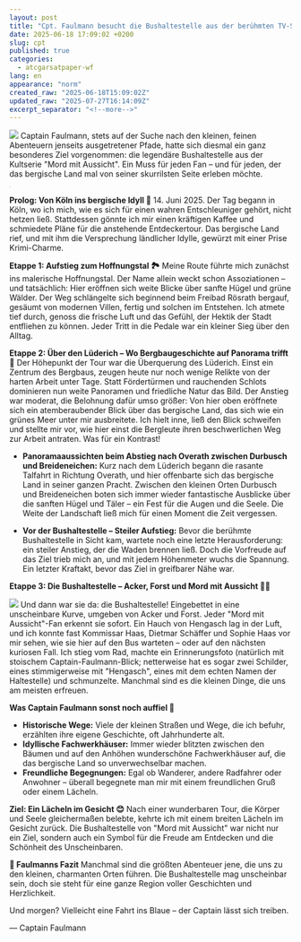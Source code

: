 ```yaml
---
layout: post
title: "Cpt. Faulmann besucht die Bushaltestelle aus der berühmten TV-Serie \"Mord mit Aussicht\" – Aufstieg Hoffnungstal & Über den Lüderich"
date: 2025-06-18 17:09:02 +0200
slug: cpt
published: true
categories:
  - atcgarsatpaper-wf
lang: en
appearance: "norm"
created_raw: "2025-06-18T15:09:02Z"
updated_raw: "2025-07-27T16:14:09Z"
excerpt_separator: "<!--more-->"
---
```

![](https://pixelfed.social/storage/m/_v2/607467830790472239/7a53dd069-05894d/zkLo0m1wqjDW/r83fbfaYBuY2vYcKMmJINEqQoHt1i5DvXSJvP8Sd.png)
Captain Faulmann, stets auf der Suche nach den kleinen, feinen Abenteuern jenseits ausgetretener Pfade, hatte sich diesmal ein ganz besonderes Ziel vorgenommen: die legendäre Bushaltestelle aus der Kultserie "Mord mit Aussicht". Ein Muss für jeden Fan – und für jeden, der das bergische Land mal von seiner skurrilsten Seite erleben möchte.
<div class="wrapper">
    <div class="h_iframe">
        <iframe height="2" width="2"
 src="https://www.komoot.com/de-de/tour/2323586644/embed?share_token=axaj2UM5LdoKJJvmqotMWHaCcQcV7Qk0qJ78lkoa7j3JPFcv8w&profile=1" width="100%" height="700" frameborder="0" scrolling="no"></iframe>
    </div>
</div>

**Prolog: Von Köln ins bergische Idyll 🚌**
14. Juni 2025. Der Tag begann in Köln, wo ich mich, wie es sich für einen wahren Entschleuniger gehört, nicht hetzen ließ. Stattdessen gönnte ich mir einen kräftigen Kaffee und schmiedete Pläne für die anstehende Entdeckertour. Das bergische Land rief, und mit ihm die Versprechung ländlicher Idylle, gewürzt mit einer Prise Krimi-Charme.

**Etappe 1: Aufstieg zum Hoffnungstal 🏞️**
Meine Route führte mich zunächst ins malerische Hoffnungstal. Der Name allein weckt schon Assoziationen – und tatsächlich: Hier eröffnen sich weite Blicke über sanfte Hügel und grüne Wälder. Der Weg schlängelte sich beginnend beim Freibad Rösrath bergauf, gesäumt von modernen Villen, fertig und solchen im Entstehen. Ich atmete tief durch, genoss die frische Luft und das Gefühl, der Hektik der Stadt entfliehen zu können. Jeder Tritt in die Pedale war ein kleiner Sieg über den Alltag.

**Etappe 2: Über den Lüderich – Wo Bergbaugeschichte auf Panorama trifft 🌄**
Der Höhepunkt der Tour war die Überquerung des Lüderich. Einst ein Zentrum des Bergbaus, zeugen heute nur noch wenige Relikte von der harten Arbeit unter Tage. Statt Fördertürmen und rauchenden Schlots dominieren nun weite Panoramen und friedliche Natur das Bild. Der Anstieg war moderat, die Belohnung dafür umso größer: Von hier oben eröffnete sich ein atemberaubender Blick über das bergische Land, das sich wie ein grünes Meer unter mir ausbreitete. Ich hielt inne, ließ den Blick schweifen und stellte mir vor, wie hier einst die Bergleute ihren beschwerlichen Weg zur Arbeit antraten. Was für ein Kontrast!

* **Panoramaaussichten beim Abstieg nach Overath zwischen Durbusch und Breideneichen:** Kurz nach dem Lüderich begann die rasante Talfahrt in Richtung Overath, und hier offenbarte sich das bergische Land in seiner ganzen Pracht. Zwischen den kleinen Orten Durbusch und Breideneichen boten sich immer wieder fantastische Ausblicke über die sanften Hügel und Täler – ein Fest für die Augen und die Seele. Die Weite der Landschaft ließ mich für einen Moment die Zeit vergessen.

* **Vor der Bushaltestelle – Steiler Aufstieg:** Bevor die berühmte Bushaltestelle in Sicht kam, wartete noch eine letzte Herausforderung: ein steiler Anstieg, der die Waden brennen ließ. Doch die Vorfreude auf das Ziel trieb mich an, und mit jedem Höhenmeter wuchs die Spannung. Ein letzter Kraftakt, bevor das Ziel in greifbarer Nähe war.

**Etappe 3: Die Bushaltestelle – Acker, Forst und Mord mit Aussicht 🕵️‍♀️**

![](https://pixelfed.social/storage/m/_v2/607467830790472239/4f692c7f1-e20d1b/ol8ktX5lVbqU/yae5IwC2sapSC8VcAo86ikfXf9QNWfziz5j7hZJr.jpg)
Und dann war sie da: die Bushaltestelle! Eingebettet in eine unscheinbare Kurve, umgeben von Acker und Forst. Jeder "Mord mit Aussicht"-Fan erkennt sie sofort. Ein Hauch von Hengasch lag in der Luft, und ich konnte fast Kommissar Haas, Dietmar Schäffer und Sophie Haas vor mir sehen, wie sie hier auf den Bus warteten – oder auf den nächsten kuriosen Fall. Ich stieg vom Rad, machte ein Erinnerungsfoto (natürlich mit stoischem Captain-Faulmann-Blick; netterweise hat es sogar zwei Schilder, eines stimmigerweise mit "Hengasch", eines mit dem echten Namen der Haltestelle) und schmunzelte. Manchmal sind es die kleinen Dinge, die uns am meisten erfreuen.

**Was Captain Faulmann sonst noch auffiel 🧭**
* **Historische Wege:** Viele der kleinen Straßen und Wege, die ich befuhr, erzählten ihre eigene Geschichte, oft Jahrhunderte alt.
* **Idyllische Fachwerkhäuser:** Immer wieder blitzten zwischen den Bäumen und auf den Anhöhen wunderschöne Fachwerkhäuser auf, die das bergische Land so unverwechselbar machen.
* **Freundliche Begegnungen:** Egal ob Wanderer, andere Radfahrer oder Anwohner – überall begegnete man mir mit einem freundlichen Gruß oder einem Lächeln.

**Ziel: Ein Lächeln im Gesicht 😊**
Nach einer wunderbaren Tour, die Körper und Seele gleichermaßen belebte, kehrte ich mit einem breiten Lächeln im Gesicht zurück. Die Bushaltestelle von "Mord mit Aussicht" war nicht nur ein Ziel, sondern auch ein Symbol für die Freude am Entdecken und die Schönheit des Unscheinbaren.

**🧢 Faulmanns Fazit**
Manchmal sind die größten Abenteuer jene, die uns zu den kleinen, charmanten Orten führen. Die Bushaltestelle mag unscheinbar sein, doch sie steht für eine ganze Region voller Geschichten und Herzlichkeit.

Und morgen? Vielleicht eine Fahrt ins Blaue – der Captain lässt sich treiben.

— Captain Faulmann
